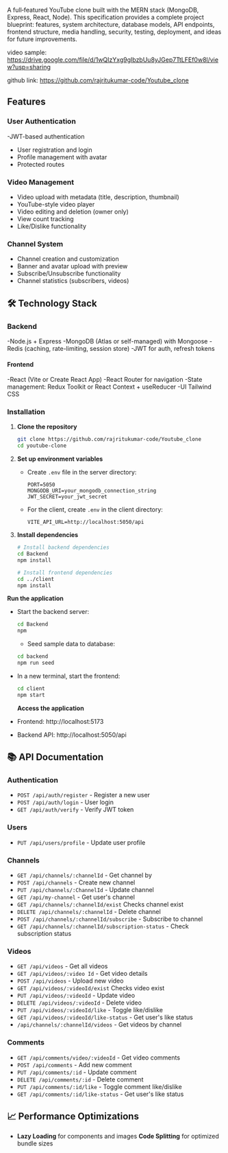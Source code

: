 A full‑featured YouTube clone built with the MERN stack (MongoDB, Express, React, Node). This specification provides a complete project blueprint: features, system architecture, database models, API endpoints, frontend structure, media handling, security, testing, deployment, and ideas for future improvements.


video sample: https://drive.google.com/file/d/1wQIzYxg9gIbzbUu8yJGep7TtLFEf0w8l/view?usp=sharing

github link: https://github.com/rajritukumar-code/Youtube_clone

## Features

### User Authentication

-JWT-based authentication

- User registration and login
- Profile management with avatar
- Protected routes

### Video Management

- Video upload with metadata (title, description, thumbnail)
- YouTube-style video player
- Video editing and deletion (owner only)
- View count tracking
- Like/Dislike functionality

### Channel System

- Channel creation and customization
- Banner and avatar upload with preview
- Subscribe/Unsubscribe functionality
- Channel statistics (subscribers, videos)

## 🛠️ Technology Stack

### Backend

-Node.js + Express
-MongoDB (Atlas or self-managed) with Mongoose
-Redis (caching, rate-limiting, session store)
-JWT for auth, refresh tokens

#### Frontend

-React (Vite or Create React App)
-React Router for navigation
-State management: Redux Toolkit or React Context + useReducer
-UI Tailwind CSS

### Installation

1. **Clone the repository**

   ```bash
   git clone https://github.com/rajritukumar-code/Youtube_clone
   cd youtube-clone
   ```

2. **Set up environment variables**
   - Create `.env` file in the server directory:
     ```env
     PORT=5050
     MONGODB_URI=your_mongodb_connection_string
     JWT_SECRET=your_jwt_secret
     ```
   - For the client, create `.env` in the client directory:
     ```env
     VITE_API_URL=http://localhost:5050/api
     ```
3. **Install dependencies**

   ```bash
   # Install backend dependencies
   cd Backend
   npm install

   # Install frontend dependencies
   cd ../client
   npm install
   ```

**Run the application**

- Start the backend server:
  ```bash
  cd Backend
  npm
  ```
  - Seed sample data to database:
  ```bash
  cd backend
  npm run seed
  ```
- In a new terminal, start the frontend:

  ```bash
  cd client
  npm start
  ```

  **Access the application**

- Frontend: http://localhost:5173
- Backend API: http://localhost:5050/api

## 📚 API Documentation

### Authentication

- `POST /api/auth/register` - Register a new user
- `POST /api/auth/login` - User login
- `GET /api/auth/verify` - Verify JWT token

### Users

- `PUT /api/users/profile` - Update user profile

### Channels

- `GET /api/channels/:channelId` - Get channel by
- `POST /api/channels` - Create new channel
- `PUT /api/channels/:ChannelId` - Update channel
- `GET /api/my-channel` - Get user's channel
- `GET /api/channels/:channelId/exist` Checks channel exist
- `DELETE /api/channels/:channelId` - Delete channel
- `POST /api/channels/:channelId/subscribe` - Subscribe to channel
- `GET /api/channels/:channelId/subscription-status` - Check subscription status

### Videos

- `GET /api/videos` - Get all videos
- `GET /api/videos/:video Id` - Get video details
- `POST /api/videos` - Upload new video
- `GET /api/videos/:videoId/exist` Checks video exist
- `PUT /api/videos/:videoId` - Update video
- `DELETE /api/videos/:videoId` - Delete video
- `PUT /api/videos/:videoId/like` - Toggle like/dislike
- `GET /api/videos/:videoId/like-status` - Get user's like status
- `/api/channels/:channelId/videos` - Get videos by channel

### Comments

- `GET /api/comments/video/:videoId` - Get video comments
- `POST /api/comments` - Add new comment
- `PUT /api/comments/:id` - Update comment
- `DELETE /api/comments/:id` - Delete comment
- `PUT /api/comments/:id/like` - Toggle comment like/dislike
- `GET /api/comments/:id/like-status` - Get user's like status

## 📈 Performance Optimizations

- **Lazy Loading** for components and images
  **Code Splitting** for optimized bundle sizes
